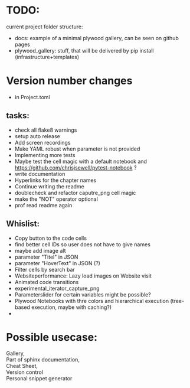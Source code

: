 # TODO:

current project folder structure:

* docs: example of a minimal  plywood gallery, can be seen on github pages
* plywood_gallery: stuff, that will be delivered by pip install (infrastructure+templates)

# Version number changes

+ in Project.toml

## tasks:

* check all flake8 warnings 
* setup auto release
* Add screen recordings
* Make YAML robust when parameter is not provided
* Implementing more tests
* Maybe test the cell magic with a default notebook and https://github.com/chrisjsewell/pytest-notebook ?
* write documentation
* Hyperlinks for the chapter names
* Continue writing the readme
* doublecheck and refactor caputre_png cell magic
* make the "NOT" operator optional 
* prof read readme again


## Whislist:
* Copy button to the code cells
* find better cell IDs so user does not have to give names
* maybe add image alt
* parameter "Titel" in JSON 
* parameter "HoverText" in JSON  (?)
* Filter cells by search bar
* Websiteperformance: Lazy load images on Website visit
* Animated code transitions
* experimental_iterator_capture_png
* Parameterslider for certain variables might be possible?
* Plywood Notebooks with thre colors and hierarchical execution (tree-based execution, maybe with caching?)
* 

# Possible usecase: 
Gallery,   
Part of sphinx documentation,  
Cheat Sheet,  
Version control  
Personal snippet generator
  